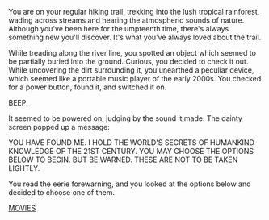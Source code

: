 You are on your regular hiking trail, trekking into the lush tropical rainforest, wading across streams and hearing the atmospheric sounds of nature. Although you've been here for the umpteenth time, there's always something new you'll discover. It's what you've always loved about the trail.

While treading along the river line, you spotted an object which seemed to be partially buried into the ground. Curious, you decided to check it out. While uncovering the dirt surrounding it, you unearthed a peculiar device, which seemed like a portable music player of the early 2000s. You checked for a power button, found it, and switched it on. 

BEEP. 

It seemed to be powered on, judging by the sound it made. The dainty screen popped up a message:

YOU HAVE FOUND ME. I HOLD THE WORLD'S SECRETS OF HUMANKIND KNOWLEDGE OF THE 21ST CENTURY. YOU MAY CHOOSE THE OPTIONS BELOW TO BEGIN. BUT BE WARNED. THESE ARE NOT TO BE TAKEN LIGHTLY.

You read the eerie forewarning, and you looked at the options below and decided to choose one of them.

[MOVIES](./english/movies/movies.md)